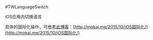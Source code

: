 #TWLanguageSwitch	

iOS应用内切换语言



具体的国际化操作，可[参考此博客](http://mokai.me/2015/10/iOS国际化/)：[http://mokai.me/2015/10/iOS国际化/](http://mokai.me/2015/10/iOS国际化/)